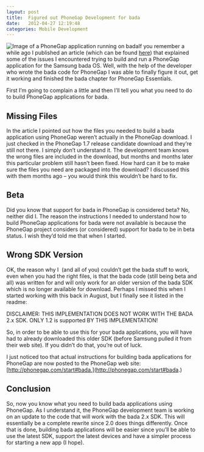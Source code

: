 ```yaml
---
layout: post
title:  Figured out PhoneGap Development for bada
date:   2012-04-27 12:19:48
categories: Mobile Development
---
```

![Image of a PhoneGap application running on bada](images/stories/2012/jmw04_23.png)If you remember a while ago I published an article (which can be found [here](index.php?option=com_content&view=article&id=308:phonegap-a-samsung-bada&catid=14:mobile-development&Itemid=22)) that explained some of the issues I encountered trying to build and run a PhoneGap application for the Samsung bada OS. Well, with the help of the developer who wrote the bada code for PhoneGap I was able to finally figure it out, get it working and finished the bada chapter for PhoneGap Essentials.

First I’m going to complain a little and then I’ll tell you what you need to do to build PhoneGap applications for bada.

Missing Files
-------------

In the article I pointed out how the files you needed to build a bada application using PhoneGap weren’t actually in the PhoneGap download. I just checked in the PhoneGap 1.7 release candidate download and they’re still not there. I simply don’t understand it. The development team knows the wrong files are included in the download, but months and months later this particular problem still hasn’t been fixed. How hard can it be to make sure the files you need are packaged into the download? I discussed this with them months ago – you would think this wouldn’t be hard to fix.

Beta
----

Did you know that support for bada in PhoneGap is considered beta? No, neither did I. The reason the instructions I needed to understand how to build PhoneGap applications for bada were not available is because the PhoneGap project considers (or considered) support for bada to be in beta status. I wish they’d told me that when I started.

Wrong SDK Version
-----------------

OK, the reason why I  (and all of you) couldn’t get the bada stuff to work, even when you had the right files, is that the bada code (still being beta and all) was written for and will only work for an older version of the bada SDK which is no longer available for download. Perhaps I missed this when I started working with this back in August, but I finally see it listed in the readme:

DISCLAIMER: THIS IMPLEMENTATION DOES NOT WORK WITH THE BADA 2.x SDK. ONLY 1.2 is supported BY THIS IMPLEMENTATION!

So, in order to be able to use this for your bada applications, you will have had to already downloaded this older SDK (before Samsung pulled it from their web site). If you didn’t do that, you’re out of luck.

I just noticed too that actual instructions for building bada applications for PhoneGap are now posted to the PhoneGap web site: [http://phonegap.com/start#bada.](http://phonegap.com/start#bada.)

Conclusion
----------

So, now you know what you need to build bada applications using PhoneGap. As I understand it, the PhoneGap development team is working on an update to the code that will work with the bada 2.x SDK. This will essentially be a complete rewrite since 2.0 does things differently. Once that is done, building bada applications will be easier since you’ll be able to use the latest SDK, support the latest devices and have a simpler process for starting a new app (I hope).